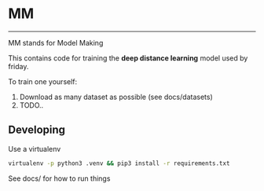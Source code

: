 # MM 

---

MM stands for Model Making

This contains code for training the **deep distance learning** model used by friday.

To train one yourself:

1. Download as many dataset as possible (see docs/datasets)
2. TODO..

## Developing

Use a virtualenv

```bash
virtualenv -p python3 .venv && pip3 install -r requirements.txt
```

See docs/ for how to run things


